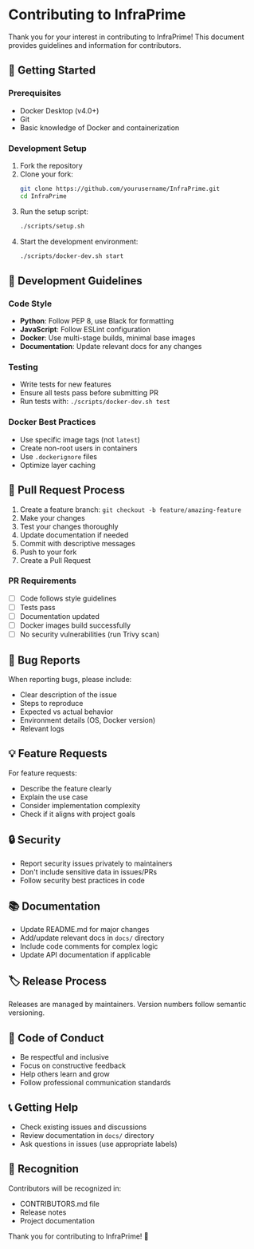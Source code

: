 # Contributing to InfraPrime

Thank you for your interest in contributing to InfraPrime! This document provides guidelines and information for contributors.

## 🚀 Getting Started

### Prerequisites
- Docker Desktop (v4.0+)
- Git
- Basic knowledge of Docker and containerization

### Development Setup
1. Fork the repository
2. Clone your fork:
   ```bash
   git clone https://github.com/yourusername/InfraPrime.git
   cd InfraPrime
   ```
3. Run the setup script:
   ```bash
   ./scripts/setup.sh
   ```
4. Start the development environment:
   ```bash
   ./scripts/docker-dev.sh start
   ```

## 📝 Development Guidelines

### Code Style
- **Python**: Follow PEP 8, use Black for formatting
- **JavaScript**: Follow ESLint configuration
- **Docker**: Use multi-stage builds, minimal base images
- **Documentation**: Update relevant docs for any changes

### Testing
- Write tests for new features
- Ensure all tests pass before submitting PR
- Run tests with: `./scripts/docker-dev.sh test`

### Docker Best Practices
- Use specific image tags (not `latest`)
- Create non-root users in containers
- Use `.dockerignore` files
- Optimize layer caching

## 🔄 Pull Request Process

1. Create a feature branch: `git checkout -b feature/amazing-feature`
2. Make your changes
3. Test your changes thoroughly
4. Update documentation if needed
5. Commit with descriptive messages
6. Push to your fork
7. Create a Pull Request

### PR Requirements
- [ ] Code follows style guidelines
- [ ] Tests pass
- [ ] Documentation updated
- [ ] Docker images build successfully
- [ ] No security vulnerabilities (run Trivy scan)

## 🐛 Bug Reports

When reporting bugs, please include:
- Clear description of the issue
- Steps to reproduce
- Expected vs actual behavior
- Environment details (OS, Docker version)
- Relevant logs

## 💡 Feature Requests

For feature requests:
- Describe the feature clearly
- Explain the use case
- Consider implementation complexity
- Check if it aligns with project goals

## 🔒 Security

- Report security issues privately to maintainers
- Don't include sensitive data in issues/PRs
- Follow security best practices in code

## 📚 Documentation

- Update README.md for major changes
- Add/update relevant docs in `docs/` directory
- Include code comments for complex logic
- Update API documentation if applicable

## 🏷️ Release Process

Releases are managed by maintainers. Version numbers follow semantic versioning.

## 🤝 Code of Conduct

- Be respectful and inclusive
- Focus on constructive feedback
- Help others learn and grow
- Follow professional communication standards

## 📞 Getting Help

- Check existing issues and discussions
- Review documentation in `docs/` directory
- Ask questions in issues (use appropriate labels)

## 🙏 Recognition

Contributors will be recognized in:
- CONTRIBUTORS.md file
- Release notes
- Project documentation

Thank you for contributing to InfraPrime! 🎉
